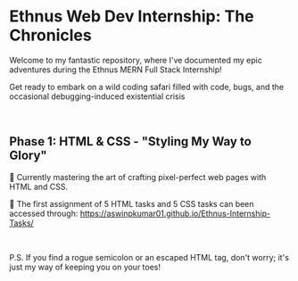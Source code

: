 # Ethnus Web Dev Internship: The Chronicles 

Welcome to my fantastic repository, where I've documented my epic adventures during the Ethnus MERN Full Stack Internship!


Get ready to embark on a wild coding safari filled with code, bugs, and the occasional debugging-induced existential crisis

<br/>

## Phase 1: HTML & CSS - "Styling My Way to Glory"

🎯 Currently mastering the art of crafting pixel-perfect web pages with HTML and CSS. 

🎯 The first assignment of 5 HTML tasks and 5 CSS tasks can been accessed through: https://aswinpkumar01.github.io/Ethnus-Internship-Tasks/

<br/>

P.S. If you find a rogue semicolon or an escaped HTML tag, don't worry; it's just my way of keeping you on your toes!
